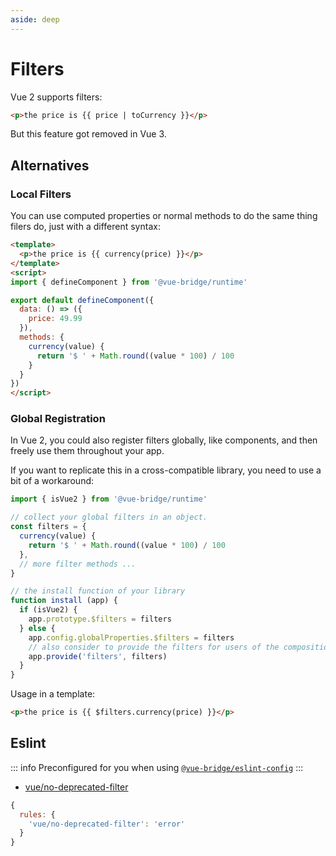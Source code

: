 ```yaml
---
aside: deep
---
```

# Filters 

Vue 2 supports filters:

```html
<p>the price is {{ price | toCurrency }}</p>
```

But this feature got removed in Vue 3.

## Alternatives

### Local Filters

You can use computed properties or normal methods to do the same thing filers do, just with a different syntax:

```html
<template>
  <p>the price is {{ currency(price) }}</p>
</template>
<script>
import { defineComponent } from '@vue-bridge/runtime'

export default defineComponent({
  data: () => ({
    price: 49.99
  }),
  methods: {
    currency(value) {
      return '$ ' + Math.round((value * 100) / 100 
    }
  }
})
</script>
```

### Global Registration

<!-- TODO: provide guidance for workaround with globalProperties in Vue 2 and 3 -->

In Vue 2, you could also register filters globally, like components, and then freely use them throughout your app.

If you want to replicate this in a cross-compatible library, you need to use  a bit of a workaround:

```js
import { isVue2 } from '@vue-bridge/runtime'

// collect your global filters in an object.
const filters = {
  currency(value) {
    return '$ ' + Math.round((value * 100) / 100 
  },
  // more filter methods ...
}

// the install function of your library
function install (app) {
  if (isVue2) {
    app.prototype.$filters = filters
  } else {
    app.config.globalProperties.$filters = filters
    // also consider to provide the filters for users of the composition API:
    app.provide('filters', filters)
  }
}
```
Usage in a template:
```html
<p>the price is {{ $filters.currency(price) }}</p>
```

## Eslint

::: info
  Preconfigured for you when using [`@vue-bridge/eslint-config`](/reference/eslint-config)
:::

* [vue/no-deprecated-filter](https://eslint.vuejs.org/rules/no-deprecated-filter.html#vue-no-deprecated-filter)

```js
{
  rules: {
    'vue/no-deprecated-filter': 'error'
  }
}
```